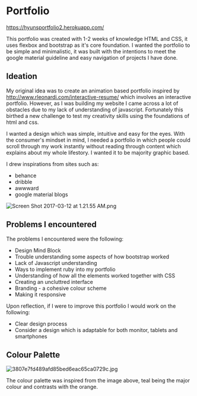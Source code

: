 # Portfolio

https://hyunsportfolio2.herokuapp.com/

This portfolio was created with 1-2 weeks of knowledge HTML and CSS, it uses flexbox and bootstrap as it's core foundation. I wanted the portfolio to be simple and minimalistic, it was built with the intentions to meet the google material guideline and easy navigation of projects I have done. 

## Ideation

My original idea was to create an animation based portfolio inspired by http://www.rleonardi.com/interactive-resume/ which involves an interactive portfolio. However, as I was building my website I came across a lot of obstacles due to my lack of understanding of javascript. Fortunately this birthed a new challenge to test my creativity skills using the foundations of html and css.

I wanted a design which was simple, intuitive and easy for the eyes. With the consumer's mindset in mind, I needed a portfolio in which people could scroll through my work instantly without reading through content which explains about my whole lifestory. I wanted it to be majority graphic based. 

I drew inspirations from sites such as:
* behance
* dribble
* awwward
* google material blogs

![Screen Shot 2017-03-12 at 1.21.55 AM.png](https://www.dropbox.com/s/yqe6wnnt5mgtz19/Screen%20Shot%202017-03-12%20at%201.21.55%20AM.png?dl=0&raw=1)

## Problems I encountered

The problems I encountered were the following:
* Design Mind Block
* Trouble understanding some aspects of how bootstrap worked
* Lack of Javascript understanding
* Ways to implement ruby into my portfolio
* Understanding of how all the elements worked together with CSS
* Creating an uncluttred interface
* Branding - a cohesive colour scheme
* Making it responsive 

Upon reflection, if I were to improve this portfolio I would work on the following:

* Clear design process
* Consider a design which is adaptable for both monitor, tablets and smartphones

## Colour Palette

![3807e7fd489afd85bed6eac65ca0729c.jpg](https://www.dropbox.com/s/f5arkaqwugo08l0/3807e7fd489afd85bed6eac65ca0729c.jpg?dl=0&raw=1)

The colour palette was inspired from the image above, teal being the major colour and contrasts with the orange.
